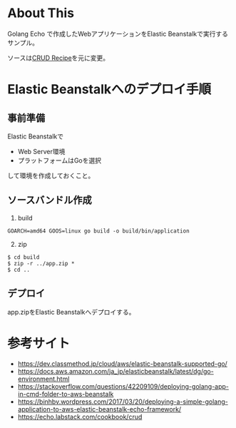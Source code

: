 # About This

Golang Echo で作成したWebアプリケーションをElastic Beanstalkで実行するサンプル。

ソースは[CRUD Recipe](https://echo.labstack.com/cookbook/crud)を元に変更。

# Elastic Beanstalkへのデプロイ手順

## 事前準備

Elastic Beanstalkで

* Web Server環境
* プラットフォームはGoを選択

して環境を作成しておくこと。

## ソースバンドル作成

1. build

```
GOARCH=amd64 GOOS=linux go build -o build/bin/application
```

2. zip

```
$ cd build
$ zip -r ../app.zip *
$ cd ..
```

## デプロイ

app.zipをElastic Beanstalkへデプロイする。

# 参考サイト
* https://dev.classmethod.jp/cloud/aws/elastic-beanstalk-supported-go/
* https://docs.aws.amazon.com/ja_jp/elasticbeanstalk/latest/dg/go-environment.html
* https://stackoverflow.com/questions/42209109/deploying-golang-app-in-cmd-folder-to-aws-beanstalk
* https://binhbv.wordpress.com/2017/03/20/deploying-a-simple-golang-application-to-aws-elastic-beanstalk-echo-framework/
* https://echo.labstack.com/cookbook/crud

